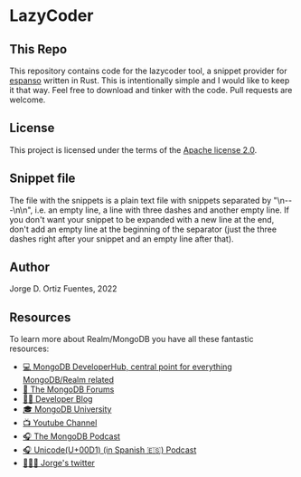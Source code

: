 # LazyCoder

## This Repo

This repository contains code for the lazycoder tool, a snippet provider for
[espanso](https://github.com/federico-terzi/espanso) written in Rust. This is intentionally simple and I would like to
keep it that way.  Feel free to download and tinker with the code.  Pull requests are welcome.

## License

This project is licensed under the terms of the [Apache license 2.0](./LICENSE.txt).

## Snippet file

The file with the snippets is a plain text file with snippets separated by "\n---\n\n", i.e. an empty line, a line with
three dashes and another empty line.  If you don't want your snippet to be expanded with a new line at the end, don't
add an empty line at the beginning of the separator (just the three dashes right after your snippet and an empty line
after that).

## Author

Jorge D. Ortiz Fuentes, 2022

## Resources

To learn more about Realm/MongoDB you have all these fantastic resources:

- [💻 MongoDB DeveloperHub, central point for everything MongoDB/Realm related](https://www.mongodb.com/developer)
- [💬 The MongoDB Forums](https://www.mongodb.com/community/forums/)
- [👩‍💻 Developer Blog](https://developer.mongodb.com/learn/?content=Articles#main)
- [🎓 MongoDB University](https://university.mongodb.com/)
- [📺 Youtube Channel](https://www.youtube.com/c/MongoDBofficial)
- [🎧 The MongoDB Podcast](https://developer.mongodb.com/learn/?content=Podcasts#main)
- [🎧 Unicode(U+00D1) (in Spanish 🇪🇸) Podcast](https://twitter.com/UnicodeU00D1)
- [🙋🏻‍♂️ Jorge's twitter](https://twitter.com/jdortiz)
